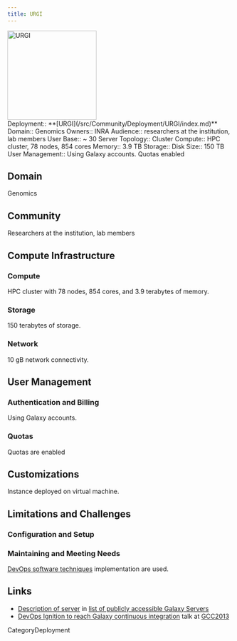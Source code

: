 ```yaml
---
title: URGI
---
```

<div class='center'>
<a href='https://urgi.versailles.inra.fr/'><img src='/Images/Logos/URGILogo.png' alt='URGI' height="200" /></a>
</div>



<div class='deploymentbox'>
 Deployment:: **[URGI](/src/Community/Deployment/URGI/index.md)**
 Domain:: Genomics
 Owners:: INRA
 Audience:: researchers at the institution, lab members
 User Base:: ~ 30
 Server Topology:: Cluster
 Compute:: HPC cluster, 78 nodes, 854 cores
 Memory:: 3.9 TB
 Storage:: 
 Disk Size:: 150 TB
 User Management:: Using Galaxy accounts.  Quotas enabled
</div>

## Domain

Genomics

## Community

Researchers at the institution, lab members

## Compute Infrastructure

### Compute

HPC cluster with 78 nodes, 854 cores, and 3.9 terabytes of memory.

### Storage

150 terabytes of storage.

### Network

10 gB network connectivity.

## User Management

### Authentication and Billing

Using Galaxy accounts.

### Quotas

Quotas are enabled

## Customizations

Instance deployed on virtual machine.

## Limitations and Challenges

### Configuration and Setup

### Maintaining and Meeting Needs

[DevOps software techniques](/src/Events/GCC2013/Abstracts/Talks/index.md#devops-ignition-to-reach-galaxy-continuous-integration) implementation are used.

## Links

* [Description of server](/PublicGalaxyServers#inra-urgi) in [list of publicly accessible Galaxy Servers](/src/PublicGalaxyServers/index.md)
* [DevOps Ignition to reach Galaxy continuous integration](/Events/GCC2013/Abstracts/Talks#devops-ignition-to-reach-galaxy-continuous-integration) talk at [GCC2013](/src/Events/GCC2013/index.md)

CategoryDeployment
